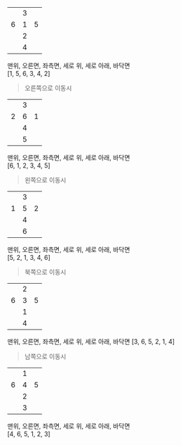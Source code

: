 | | | |
|---|---|---|
| |3| |
|6|1|5|
| |2| |
| |4| |

맨위, 오른면, 좌측면, 세로 위, 세로 아래, 바닥면  
[1, 5, 6, 3, 4, 2]

> 오른쪽으로 이동시

| | | |
|---|---|---|
| |3| |
|2|6|1|
| |4| |
| |5| |

맨위, 오른면, 좌측면, 세로 위, 세로 아래, 바닥면  
[6, 1, 2, 3, 4, 5]

> 왼쪽으로 이동시

| | | |
|---|---|---|
| |3| |
|1|5|2|
| |4| |
| |6| |

맨위, 오른면, 좌측면, 세로 위, 세로 아래, 바닥면  
[5, 2, 1, 3, 4, 6]


> 북쪽으로 이동시

| | | |
|---|---|---|
| |2| |
|6|3|5|
| |1| |
| |4| |

맨위, 오른면, 좌측면, 세로 위, 세로 아래, 바닥면
[3, 6, 5, 2, 1, 4]

> 남쪽으로 이동시

| | | |
|---|---|---|
| |1| |
|6|4|5|
| |2| |
| |3| |

맨위, 오른면, 좌측면, 세로 위, 세로 아래, 바닥면  
[4, 6, 5, 1, 2, 3]